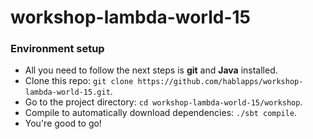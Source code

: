 # workshop-lambda-world-15

### Environment setup
- All you need to follow the next steps is **git** and **Java** installed.
- Clone this repo: `git clone https://github.com/hablapps/workshop-lambda-world-15.git`.
- Go to the project directory: `cd workshop-lambda-world-15/workshop`.
- Compile to automatically download dependencies: `./sbt compile`.
- You're good to go!
